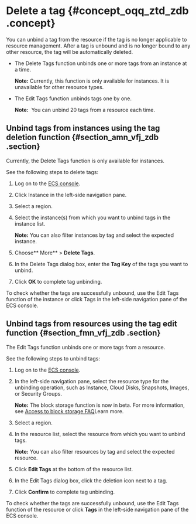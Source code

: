 # Delete a tag {#concept_oqq_ztd_zdb .concept}

You can unbind a tag from the resource if the tag is no longer applicable to resource management. After a tag is unbound and is no longer bound to any other resource, the tag will be automatically deleted.

-   The Delete Tags function unbinds one or more tags from an instance at a time.

    **Note:** Currently, this function is only available for instances. It is unavailable for other resource types.

-   The Edit Tags function unbinds tags one by one.

    **Note:**  You can unbind 20 tags from a resource each time.


## Unbind tags from instances using the tag deletion function {#section_amn_vfj_zdb .section}

Currently, the Delete Tags function is only available for instances.

See the following steps to delete tags:

1.  Log on to the [ECS console](https://partners-intl.console.aliyun.com/#/ecs).
2.  Click Instance in the left-side navigation pane.
3.  Select a region.
4.  Select the instance\(s\) from which you want to unbind tags in the instance list.

    **Note:** You can also filter instances by tag and select the expected instance.

5.  Choose** More** \> **Delete Tags**.
6.  In the Delete Tags dialog box, enter the **Tag Key** of the tags you want to unbind.
7.  Click **OK** to complete tag unbinding.

To check whether the tags are successfully unbound, use the Edit Tags function of the instance or click Tags in the left-side navigation pane of the ECS console.

## Unbind tags from resources using the tag edit function {#section_fmn_vfj_zdb .section}

The Edit Tags function unbinds one or more tags from a resource.

See the following steps to unbind tags:

1.  Log on to the [ECS console](https://partners-intl.console.aliyun.com/#/ecs).
2.  In the left-side navigation pane, select the resource type for the unbinding operation, such as Instance, Cloud Disks, Snapshots, Images, or Security Groups.

    **Note:** The block storage function is now in beta. For more information, see [Access to block storage FAQ](https://partners-intl.aliyun.com/help/faq-detail/53820.htm)Learn more.

3.  Select a region.
4.  In the resource list, select the resource from which you want to unbind tags.

    **Note:** You can also filter resources by tag and select the expected resource.

5.  Click **Edit Tags** at the bottom of the resource list.
6.  In the Edit Tags dialog box, click the deletion icon next to a tag.
7.  Click **Confirm** to complete tag unbinding.

To check whether the tags are successfully unbound, use the Edit Tags function of the resource or click **Tags** in the left-side navigation pane of the ECS console.

